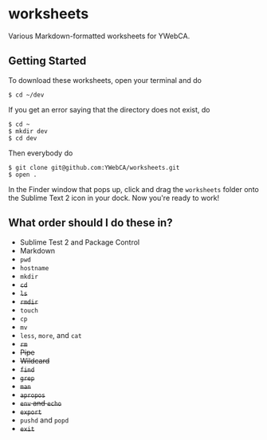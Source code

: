 # worksheets

Various Markdown-formatted worksheets for YWebCA.

## Getting Started

To download these worksheets, open your terminal and do

    $ cd ~/dev

If you get an error saying that the directory does not exist, do

    $ cd ~
    $ mkdir dev
    $ cd dev

Then everybody do

    $ git clone git@github.com:YWebCA/worksheets.git
    $ open .

In the Finder window that pops up, click and drag the `worksheets` folder onto
the Sublime Text 2 icon in your dock. Now you're ready to work!

## What order should I do these in?

* Sublime Test 2 and Package Control
* Markdown
* `pwd`
* `hostname`
* `mkdir`
* <del>`cd`</del>
* <del>`ls`</del>
* <del>`rmdir`</del>
* `touch`
* `cp`
* `mv`
* `less`, `more`, and `cat`
* <del>`rm`</del>
* <del>Pipe</del>
* <del>Wildcard</del>
* <del>`find`</del>
* <del>`grep`</del>
* <del>`man`</del>
* <del>`apropos`</del>
* <del>`env` and `echo`</del>
* <del>`export`</del>
* `pushd` and `popd`
* <del>`exit`</del>
